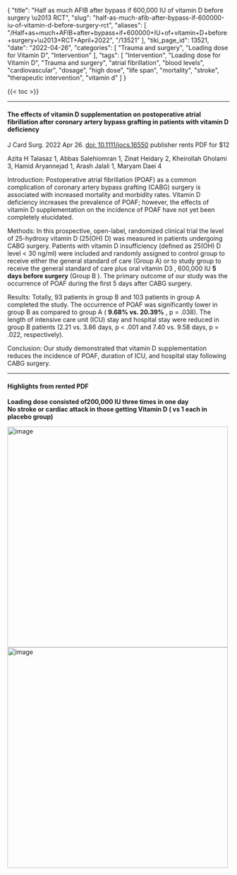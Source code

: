 {
    "title": "Half as much AFIB after bypass if 600,000 IU of vitamin D before surgery \u2013 RCT",
    "slug": "half-as-much-afib-after-bypass-if-600000-iu-of-vitamin-d-before-surgery-rct",
    "aliases": [
        "/Half+as+much+AFIB+after+bypass+if+600000+IU+of+vitamin+D+before+surgery+\u2013+RCT+April+2022",
        "/13521"
    ],
    "tiki_page_id": 13521,
    "date": "2022-04-26",
    "categories": [
        "Trauma and surgery",
        "Loading dose for Vitamin D",
        "Intervention"
    ],
    "tags": [
        "Intervention",
        "Loading dose for Vitamin D",
        "Trauma and surgery",
        "atrial fibrillation",
        "blood levels",
        "cardiovascular",
        "dosage",
        "high dose",
        "life span",
        "mortality",
        "stroke",
        "therapeutic intervention",
        "vitamin d"
    ]
}


{{< toc >}} 

---

#### The effects of vitamin D supplementation on postoperative atrial fibrillation after coronary artery bypass grafting in patients with vitamin D deficiency

J Card Surg. 2022 Apr 26. [doi: 10.1111/jocs.16550](https://doi.org/10.1111/jocs.16550) publisher rents PDF for $12

Azita H Talasaz 1, Abbas Salehiomran 1, Zinat Heidary 2, Kheirollah Gholami 3, Hamid Aryannejad 1, Arash Jalali 1, Maryam Daei 4

Introduction: Postoperative atrial fibrillation (POAF) as a common complication of coronary artery bypass grafting (CABG) surgery is associated with increased mortality and morbidity rates. Vitamin D deficiency increases the prevalence of POAF; however, the effects of vitamin D supplementation on the incidence of POAF have not yet been completely elucidated.

Methods: In this prospective, open-label, randomized clinical trial the level of 25-hydroxy vitamin D (25(OH) D) was measured in patients undergoing CABG surgery. Patients with vitamin D insufficiency (defined as 25(OH) D level < 30 ng/ml) were included and randomly assigned to control group to receive either the general standard of care (Group A) or to study group to receive the general standard of care plus oral vitamin D3 , 600,000 IU  **5 days before surgery**  (Group B ). The primary outcome of our study was the occurrence of POAF during the first 5 days after CABG surgery.

Results: Totally, 93 patients in group B and 103 patients in group A completed the study. The occurrence of POAF was significantly lower in group B as compared to group A ( **9.68% vs. 20.39%** , p = .038). The length of intensive care unit (ICU) stay and hospital stay were reduced in group B patients (2.21 vs. 3.86 days, p < .001 and 7.40 vs. 9.58 days, p = .022, respectively).

Conclusion: Our study demonstrated that vitamin D supplementation reduces the incidence of POAF, duration of ICU, and hospital stay following CABG surgery.

---

#### Highlights from rented PDF

 **Loading dose consisted of200,000 IU three times in one day  
No stroke or cardiac attack in those getting Vitamin D ( vs 1 each in placebo group)** 

<img src="https://d1bk1kqxc0sym.cloudfront.net/attachments/jpeg/600k-clip.jpg" alt="image" width="500">

<img src="https://d1bk1kqxc0sym.cloudfront.net/attachments/jpeg/600k-reference.jpg" alt="image" width="500">